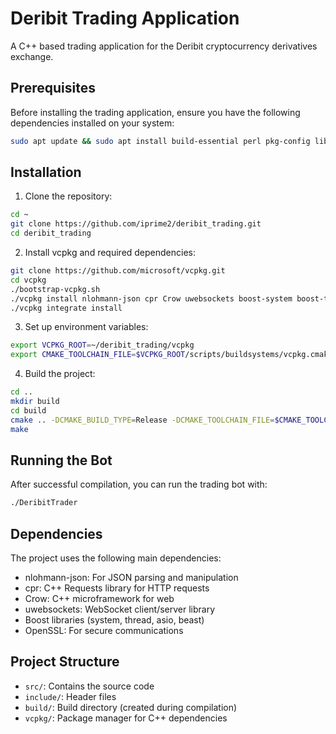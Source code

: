 # Deribit Trading Application

A C++ based trading application for the Deribit cryptocurrency derivatives exchange.

## Prerequisites

Before installing the trading application, ensure you have the following dependencies installed on your system:

```bash
sudo apt update && sudo apt install build-essential perl pkg-config libssl-dev cmake git unzip curl libwebsocketpp-dev zip
```

## Installation

1. Clone the repository:
```bash
cd ~
git clone https://github.com/iprime2/deribit_trading.git
cd deribit_trading
```

2. Install vcpkg and required dependencies:
```bash
git clone https://github.com/microsoft/vcpkg.git
cd vcpkg
./bootstrap-vcpkg.sh
./vcpkg install nlohmann-json cpr Crow uwebsockets boost-system boost-thread boost-asio boost-beast openssl
./vcpkg integrate install
```

3. Set up environment variables:
```bash
export VCPKG_ROOT=~/deribit_trading/vcpkg
export CMAKE_TOOLCHAIN_FILE=$VCPKG_ROOT/scripts/buildsystems/vcpkg.cmake
```

4. Build the project:
```bash
cd ..
mkdir build
cd build
cmake .. -DCMAKE_BUILD_TYPE=Release -DCMAKE_TOOLCHAIN_FILE=$CMAKE_TOOLCHAIN_FILE
make
```

## Running the Bot

After successful compilation, you can run the trading bot with:

```bash
./DeribitTrader
```

## Dependencies

The project uses the following main dependencies:
- nlohmann-json: For JSON parsing and manipulation
- cpr: C++ Requests library for HTTP requests
- Crow: C++ microframework for web
- uwebsockets: WebSocket client/server library
- Boost libraries (system, thread, asio, beast)
- OpenSSL: For secure communications

## Project Structure

- `src/`: Contains the source code
- `include/`: Header files
- `build/`: Build directory (created during compilation)
- `vcpkg/`: Package manager for C++ dependencies

